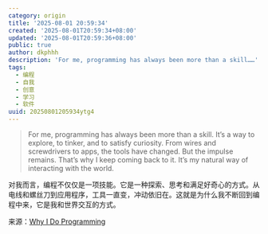 ```yaml
---
category: origin
title: '2025-08-01 20:59:34'
created: '2025-08-01T20:59:34+08:00'
updated: '2025-08-01T20:59:36+08:00'
public: true
author: dkphhh
description: 'For me, programming has always been more than a skill……'
tags:
  - 编程
  - 自我
  - 创意
  - 学习
  - 软件
uuid: 20250801205934ytg4
---
```


> For me, programming has always been more than a skill. It’s a way to explore, to tinker, and to satisfy curiosity. From wires and screwdrivers to apps, the tools have changed. But the impulse remains. That’s why I keep coming back to it. It’s my natural way of interacting with the world.

对我而言，编程不仅仅是一项技能。它是一种探索、思考和满足好奇心的方式。从电线和螺丝刀到应用程序，工具一直变，冲动依旧在。这就是为什么我不断回到编程中来，它是我和世界交互的方式。

来源：[Why I Do Programming](https://esafev.com/notes/why-i-do-programming/)
